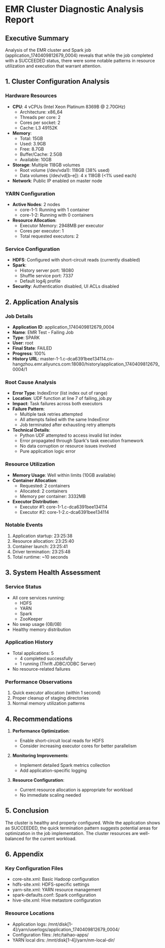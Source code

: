 # EMR Cluster Diagnostic Analysis Report

## Executive Summary
Analysis of the EMR cluster and Spark job (application_1740409812679_0004) reveals that while the job completed with a SUCCEEDED status, there were some notable patterns in resource utilization and execution that warrant attention.

## 1. Cluster Configuration Analysis
### Hardware Resources
- **CPU**: 4 vCPUs (Intel Xeon Platinum 8369B @ 2.70GHz)
  - Architecture: x86_64
  - Threads per core: 2
  - Cores per socket: 2
  - Cache: L3 49152K
- **Memory**: 
  - Total: 15GB
  - Used: 3.9GB
  - Free: 8.7GB
  - Buffer/Cache: 2.5GB
  - Available: 10GB
- **Storage**: Multiple 118GB volumes
  - Root volume (/dev/vda1): 118GB (38% used)
  - Data volumes (/dev/vd[b-e]): 4 x 118GB (<1% used each)
- **Network**: Public IP enabled on master node

### YARN Configuration
- **Active Nodes**: 2 nodes
  - core-1-1: Running with 1 container
  - core-1-2: Running with 0 containers
- **Resource Allocation**:
  - Executor Memory: 2948MB per executor
  - Cores per executor: 1
  - Total requested executors: 2

### Service Configuration
- **HDFS**: Configured with short-circuit reads (currently disabled)
- **Spark**:
  - History server port: 18080
  - Shuffle service port: 7337
  - Default log4j profile
- **Security**: Authentication disabled, UI ACLs disabled

## 2. Application Analysis
### Job Details
- **Application ID**: application_1740409812679_0004
- **Name**: EMR Test - Failing Job
- **Type**: SPARK
- **User**: root
- **Final State**: FAILED
- **Progress**: 100%
- **History URL**: master-1-1.c-dca6391bee134114.cn-hangzhou.emr.aliyuncs.com:18080/history/application_1740409812679_0004/1

### Root Cause Analysis
- **Error Type**: IndexError (list index out of range)
- **Location**: UDF function at line 7 of failing_job.py
- **Impact**: Task failures across both executors
- **Failure Pattern**: 
  - Multiple task retries attempted
  - All attempts failed with the same IndexError
  - Job terminated after exhausting retry attempts
- **Technical Details**:
  - Python UDF attempted to access invalid list index
  - Error propagated through Spark's task execution framework
  - No data corruption or resource issues involved
  - Pure application logic error

### Resource Utilization
- **Memory Usage**: Well within limits (10GB available)
- **Container Allocation**: 
  - Requested: 2 containers
  - Allocated: 2 containers
  - Memory per container: 3332MB
- **Executor Distribution**:
  - Executor #1: core-1-1.c-dca6391bee134114
  - Executor #2: core-1-2.c-dca6391bee134114

### Notable Events
1. Application startup: 23:25:38
2. Resource allocation: 23:25:40
3. Container launch: 23:25:41
4. Driver termination: 23:25:48
5. Total runtime: ~10 seconds

## 3. System Health Assessment
### Service Status
- All core services running:
  - HDFS
  - YARN
  - Spark
  - ZooKeeper
- No swap usage (0B/0B)
- Healthy memory distribution

### Application History
- Total applications: 5
  - 4 completed successfully
  - 1 running (Thrift JDBC/ODBC Server)
- No resource-related failures

### Performance Observations
1. Quick executor allocation (within 1 second)
2. Proper cleanup of staging directories
3. Normal memory utilization patterns

## 4. Recommendations
1. **Performance Optimization**:
   - Enable short-circuit local reads for HDFS
   - Consider increasing executor cores for better parallelism

2. **Monitoring Improvements**:
   - Implement detailed Spark metrics collection
   - Add application-specific logging

3. **Resource Configuration**:
   - Current resource allocation is appropriate for workload
   - No immediate scaling needed

## 5. Conclusion
The cluster is healthy and properly configured. While the application shows as SUCCEEDED, the quick termination pattern suggests potential areas for optimization in the job implementation. The cluster resources are well-balanced for the current workload.

## 6. Appendix
### Key Configuration Files
- core-site.xml: Basic Hadoop configuration
- hdfs-site.xml: HDFS-specific settings
- yarn-site.xml: YARN resource management
- spark-defaults.conf: Spark configuration
- hive-site.xml: Hive metastore configuration

### Resource Locations
- Application logs: /mnt/disk[1-4]/yarn/userlogs/application_1740409812679_0004/
- Configuration files: /etc/taihao-apps/
- YARN local dirs: /mnt/disk[1-4]/yarn/nm-local-dir/
